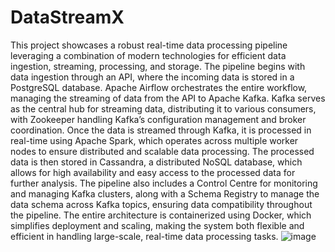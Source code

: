# DataStreamX
This project showcases a robust real-time data processing pipeline leveraging a combination of modern technologies for efficient data ingestion, streaming, processing, and storage. The pipeline begins with data ingestion through an API, where the incoming data is stored in a PostgreSQL database. Apache Airflow orchestrates the entire workflow, managing the streaming of data from the API to Apache Kafka. Kafka serves as the central hub for streaming data, distributing it to various consumers, with Zookeeper handling Kafka’s configuration management and broker coordination.
Once the data is streamed through Kafka, it is processed in real-time using Apache Spark, which operates across multiple worker nodes to ensure distributed and scalable data processing. The processed data is then stored in Cassandra, a distributed NoSQL database, which allows for high availability and easy access to the processed data for further analysis. The pipeline also includes a Control Centre for monitoring and managing Kafka clusters, along with a Schema Registry to manage the data schema across Kafka topics, ensuring data compatibility throughout the pipeline. The entire architecture is containerized using Docker, which simplifies deployment and scaling, making the system both flexible and efficient in handling large-scale, real-time data processing tasks.
![image](https://github.com/user-attachments/assets/e5930c15-6b4a-4da1-8415-825469861fa7)
